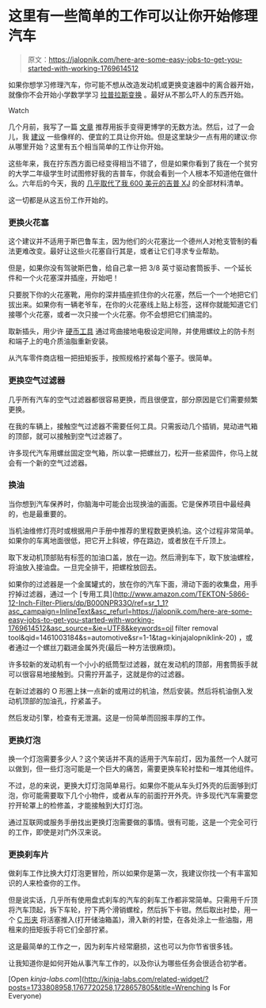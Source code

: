 # 这里有一些简单的工作可以让你开始修理汽车

> 原文：<https://jalopnik.com/here-are-some-easy-jobs-to-get-you-started-with-working-1769614512>

如果你想学习修理汽车，你可能不想从改造发动机或更换变速器中的离合器开始，就像你不会开始小学数学学习 [拉普拉斯变换](https://en.wikipedia.org/wiki/Laplace_transform) 。最好从不那么吓人的东西开始。

Watch

几个月前，我写了一篇 [文章](http://thegarage.jalopnik.com/heres-how-you-can-learn-to-fix-cars-1728657805#_ga=1.15539638.1418570847.1453824634) 推荐用扳手变得更博学的无数方法。然后，过了一会儿，我 [建议](https://jalopnik.com/you-dont-need-lots-of-money-to-wrench-1733808958) 一些像样的、便宜的工具让你开始。但是这里缺少一点有用的建议:你从哪里开始？这里有五个相当简单的工作让你开始。

这些年来，我在拧东西方面已经变得相当不错了，但是如果你看到了我在一个贫穷的大学二年级学生时试图修好我的吉普车，你就会看到一个人根本不知道他在做什么。六年后的今天，我的 [几乎取代了我 600 美元的吉普 XJ](http://thegarage.jalopnik.com/heres-how-much-my-600-jeep-cherokee-moab-adventure-rea-1770514631) 的全部材料清单。

这一切都是从这五份工作开始的。

### 更换火花塞

这个建议并不适用于斯巴鲁车主，因为他们的火花塞比一个德州人对枪支管制的看法更难改变。最好让这些火花塞自行其是，或者让它们寻求专业帮助。

但是，如果你没有驾驶斯巴鲁，给自己拿一把 3/8 英寸驱动套筒扳手、一个延长件和一个火花塞深井插座，开始吧！

只要脱下你的火花塞靴，用你的深井插座抓住你的火花塞，然后一个一个地把它们拔出来。如果你有一辆老爷车，在你的火花塞线上贴上标签，这样你就能知道它们接哪个火花塞，或者一次只接一个火花塞。你不会想把它们搞混的。

取新插头，用少许 [硬币工具](http://www.amazon.com/gp/product/B0002STS2Q/ref=pd_lpo_sbs_dp_ss_1?asc_campaign=InlineText&asc_refurl=https://jalopnik.com/here-are-some-easy-jobs-to-get-you-started-with-working-1769614512&asc_source=&pf_rd_i=B000CO9NUW&pf_rd_m=ATVPDKIKX0DER&pf_rd_p=1944687542&pf_rd_r=0D6XAWH5MVR40VNADK1F&pf_rd_s=lpo-top-stripe-1&pf_rd_t=201&tag=kinjajalopniklink-20) 通过弯曲接地电极设定间隙，并使用螺纹上的防卡剂和端子上的电介质油脂重新安装。

从汽车零件商店租一把扭矩扳手，按照规格拧紧每个塞子。很简单。

### 更换空气过滤器

几乎所有汽车的空气过滤器都很容易更换，而且很便宜，部分原因是它们需要频繁更换。

在我的车辆上，接触空气过滤器不需要任何工具。只需扳动几个插销，晃动进气箱的顶部，就可以接触到空气过滤器了。

许多现代汽车用螺丝固定空气箱，所以拿一把螺丝刀，松开一些紧固件，你马上就会有一个新的空气过滤器。

### **换油**

当你想到汽车保养时，你脑海中可能会出现换油的画面。它是保养项目中最经典的，也是最重要的。

当机油维修灯亮时或根据用户手册中推荐的里程数更换机油。这个过程非常简单。如果你的车离地面很低，把它开上斜坡，停在路边，或者放在千斤顶上。

取下发动机顶部贴有标签的加油口盖，放在一边。然后滑到车下，取下放油螺栓，将油放入接油盘。一旦完全排干，把螺栓放回去。

如果你的过滤器是一个金属罐式的，放在你的汽车下面，滑动下面的收集盘，用手拧掉过滤器，通过一个 [专用工具](http://www.amazon.com/TEKTON-5866-12-Inch-Filter-Pliers/dp/B000NPR33O/ref=sr_1_1?asc_campaign=InlineText&asc_refurl=https://jalopnik.com/here-are-some-easy-jobs-to-get-you-started-with-working-1769614512&asc_source=&ie=UTF8&keywords=oil filter removal tool&qid=1461003184&s=automotive&sr=1-1&tag=kinjajalopniklink-20) ，或者通过一个螺丝刀戳进金属外壳(最后一种方法很麻烦)。

许多较新的发动机有一个小小的纸筒型过滤器，就在发动机的顶部，用套筒扳手就可以很容易地接触到。只需拧开盖子，这就是你的过滤器。

在新过滤器的 O 形圈上抹一点新的或用过的机油，然后安装。然后将机油倒入发动机顶部的加油孔，拧紧盖子。

然后发动引擎，检查有无泄漏。这是一份简单而回报丰厚的工作。

### **更换灯泡**

换一个灯泡需要多少人？这个笑话并不真的适用于汽车前灯，因为虽然一个人就可以做到，但一些灯泡可能是一个巨大的痛苦，需要更换车轮衬垫和一堆其他组件。

不过，总的来说，更换大灯灯泡简单易行。如果你不能从车头灯外壳的后面够到灯泡，你可能需要取下几个小物件，或者从车的前面拧开外壳。许多现代汽车需要您拧开轮罩上的检修盖，才能接触到大灯灯泡。

通过互联网或服务手册找出更换灯泡需要做的事情。很有可能，这是一个完全可行的工作，即使是对门外汉来说。

### **更换刹车片**

做刹车工作比换大灯灯泡更冒险，所以如果你是第一次，我建议你找一个有丰富知识的人来检查你的工作。

但是说实话，几乎所有使用盘式刹车的汽车的刹车工作都非常简单。只需用千斤顶将汽车顶起，拆下车轮，拧下两个滑销螺栓，然后拆下卡钳。然后取出衬垫，用一个 [C 形夹](http://www.amazon.com/Great-Neck-Quick-Release-C-Clamp/dp/B004FEJG7K/ref=sr_1_8?asc_campaign=InlineText&asc_refurl=https://jalopnik.com/here-are-some-easy-jobs-to-get-you-started-with-working-1769614512&asc_source=&ie=UTF8&keywords=great+neck+c-clamp&qid=1446753438&rawdata=[r|http://thegarage.jalopnik.com/tag/holiday-gift-guide[t|link[p|1741385203[a|B004FEJG7K[au|28753368[b|jalopnik&sr=8-8&tag=kinjajalopniklink-20) 将活塞推入(打开储油箱盖)，滑入新的衬垫，在各处涂上一些油脂，用租来的扭矩扳手将它们全部拧紧。

这是最简单的工作之一，因为刹车片经常磨损，这也可以为你节省很多钱。

让我知道你是如何开始从事汽车工作的，以及你认为哪些任务会很适合初学者。

[Open *kinja-labs.com*](http://kinja-labs.com/related-widget/?posts=1733808958,1767720258,1728657805&title=Wrenching Is For Everyone)